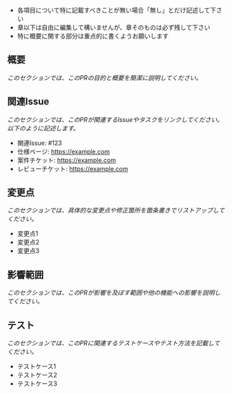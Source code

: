 - 各項目について特に記載すべきことが無い場合「無し」とだけ記述して下さい
- 章以下は自由に編集して構いませんが、章そのものは必ず残して下さい
- 特に概要に関する部分は重点的に書くようお願いします

## 概要

_このセクションでは、このPRの目的と概要を簡潔に説明してください。_

## 関連Issue

_このセクションでは、このPRが関連するIssueやタスクをリンクしてください。以下のように記述します。_

- 関連Issue: #123
- 仕様ページ: https://example.com
- 案件チケット: https://example.com
- レビューチケット: https://example.com

## 変更点

_このセクションでは、具体的な変更点や修正箇所を箇条書きでリストアップしてください。_

- 変更点1
- 変更点2
- 変更点3

## 影響範囲

_このセクションでは、このPRが影響を及ぼす範囲や他の機能への影響を説明してください。_

## テスト

_このセクションでは、このPRに関連するテストケースやテスト方法を記載してください。_

- テストケース1
- テストケース2
- テストケース3
